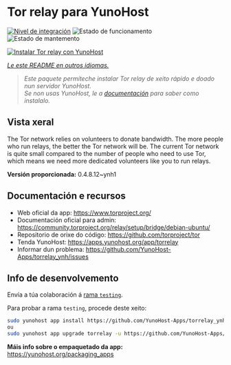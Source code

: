 <!--
NOTA: Este README foi creado automáticamente por <https://github.com/YunoHost/apps/tree/master/tools/readme_generator>
NON debe editarse manualmente.
-->

# Tor relay para YunoHost

[![Nivel de integración](https://dash.yunohost.org/integration/torrelay.svg)](https://ci-apps.yunohost.org/ci/apps/torrelay/) ![Estado de funcionamento](https://ci-apps.yunohost.org/ci/badges/torrelay.status.svg) ![Estado de mantemento](https://ci-apps.yunohost.org/ci/badges/torrelay.maintain.svg)

[![Instalar Tor relay con YunoHost](https://install-app.yunohost.org/install-with-yunohost.svg)](https://install-app.yunohost.org/?app=torrelay)

*[Le este README en outros idiomas.](./ALL_README.md)*

> *Este paquete permíteche instalar Tor relay de xeito rápido e doado nun servidor YunoHost.*  
> *Se non usas YunoHost, le a [documentación](https://yunohost.org/install) para saber como instalalo.*

## Vista xeral

The Tor network relies on volunteers to donate bandwidth. The more people who run relays, the better the Tor network will be. The current Tor network is quite small compared to the number of people who need to use Tor, which means we need more dedicated volunteers like you to run relays.

**Versión proporcionada:** 0.4.8.12~ynh1

## Documentación e recursos

- Web oficial da app: <https://www.torproject.org/>
- Documentación oficial para admin: <https://community.torproject.org/relay/setup/bridge/debian-ubuntu/>
- Repositorio de orixe do código: <https://github.com/torproject/tor>
- Tenda YunoHost: <https://apps.yunohost.org/app/torrelay>
- Informar dun problema: <https://github.com/YunoHost-Apps/torrelay_ynh/issues>

## Info de desenvolvemento

Envía a túa colaboración á [rama `testing`](https://github.com/YunoHost-Apps/torrelay_ynh/tree/testing).

Para probar a rama `testing`, procede deste xeito:

```bash
sudo yunohost app install https://github.com/YunoHost-Apps/torrelay_ynh/tree/testing --debug
ou
sudo yunohost app upgrade torrelay -u https://github.com/YunoHost-Apps/torrelay_ynh/tree/testing --debug
```

**Máis info sobre o empaquetado da app:** <https://yunohost.org/packaging_apps>
